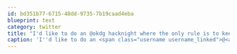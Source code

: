 ```yaml
---
id: bd351b77-6715-48dd-9735-7b19caad4eba
blueprint: text
category: twitter
title: "I'd like to do an @okdg hacknight where the only rule is to keep the source code under 4k. (Just because)"
caption: 'I''d like to do an <span class="username username_linked">@<a href="https://twitter.com/okdg" title="OKDG">okdg</a></span> hacknight where the only rule is to keep the source code under 4k. (Just because)'
---
```


